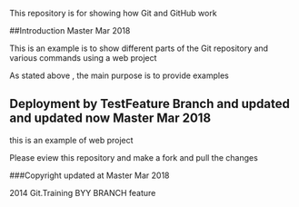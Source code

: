 
This repository is for showing how Git and GitHub work

##Introduction Master Mar 2018

This is an example is to show different parts of the Git repository and various commands using a web project


As stated above , the main purpose is to provide examples

## Deployment by TestFeature Branch and updated and updated now Master Mar 2018

this is an example of web project 



Please eview this repository and make a fork and pull the changes


###Copyright updated at Master Mar 2018

2014 Git.Training BYY BRANCH feature

